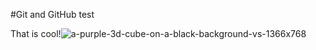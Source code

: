#Git and GitHub test

That is cool!![a-purple-3d-cube-on-a-black-background-vs-1366x768](https://github.com/Huseyn-2008/Test-Project/assets/76998342/ab7b12e0-cdbf-458e-8d72-5d11fb6f087d)
